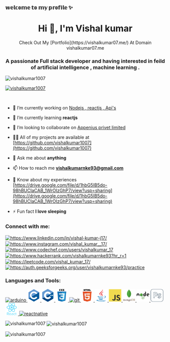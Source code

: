   ### 𝕨𝕖𝕝𝕔𝕠𝕞𝕖 𝕥𝕠 𝕞𝕪 𝕡𝕣𝕠𝕗𝕚𝕝𝕖 ✨


<!--
**vishalkumar1007/vishalkumar1007** is a ✨ _special_ ✨ repository because its `README.md` (this file) appears on your GitHub profile.

Here are some ideas to get you started:

- 🔭 I’m currently working on ...
- 🌱 I’m currently learning ...
- 👯 I’m looking to collaborate on ...
- 🤔 I’m looking for help with ...
- 💬 Ask me about ...
- 📫 How to reach me: ...
- 😄 Pronouns: ...
- ⚡ Fun fact: ...
-->
<h1 align="center">Hi 👋, I'm Vishal kumar</h1>
<p align="center"> Check Out My [Portfolio](https://vishalkumar07.me/) At Domain vishalkumar07.me </p>
<h3 align="center">A passionate Full stack developer and having interested in feild of artificial intelligence , machine learning .</h3>

<p align="left"> <img src="https://komarev.com/ghpvc/?username=vishalkumar1007&label=Profile%20views&color=0e75b6&style=flat" alt="vishalkumar1007" /> </p>

<p align="left"> <a href="https://github.com/ryo-ma/github-profile-trophy"><img src="https://github-profile-trophy.vercel.app/?username=vishalkumar1007" alt="vishalkumar1007" /></a> </p>

<p align="left"> <a href="https://twitter.com/" target="blank"><img src="https://img.shields.io/twitter/follow/?logo=twitter&style=for-the-badge" alt="" /></a> </p>

- 🔭 I’m currently working on [Nodejs , reactjs , Api's](https://github.com/vishalkumar1007/persona_server)

- 🌱 I’m currently learning **reactjs**

- 👯 I’m looking to collaborate on [Appenius privet limited](https://github.com/vishalkumar1007/persona_server)

- 👨‍💻 All of my projects are available at [https://github.com/vishalkumar1007](https://github.com/vishalkumar1007)

- 💬 Ask me about **anything**

- 📫 How to reach me **vishalkumarnke93@gmail.com**

- 📄 Know about my experiences [https://drive.google.com/file/d/1hbG5IB5do-98hBUCIaCAB_1WrOIzGhP7/view?usp=sharing](https://drive.google.com/file/d/1hbG5IB5do-98hBUCIaCAB_1WrOIzGhP7/view?usp=sharing)

- ⚡ Fun fact **I love sleeping**

<h3 align="left">Connect with me:</h3>
<p align="left">
<a href="https://linkedin.com/in/https://www.linkedin.com/in/vishal-kumar-j17/" target="blank"><img align="center" src="https://raw.githubusercontent.com/rahuldkjain/github-profile-readme-generator/master/src/images/icons/Social/linked-in-alt.svg" alt="https://www.linkedin.com/in/vishal-kumar-j17/" height="30" width="40" /></a>
<a href="https://instagram.com/https://www.instagram.com/vishal_kumar__17/" target="blank"><img align="center" src="https://raw.githubusercontent.com/rahuldkjain/github-profile-readme-generator/master/src/images/icons/Social/instagram.svg" alt="https://www.instagram.com/vishal_kumar__17/" height="30" width="40" /></a>
<a href="https://www.codechef.com/users/https://www.codechef.com/users/vishalkumar_17" target="blank"><img align="center" src="https://cdn.jsdelivr.net/npm/simple-icons@3.1.0/icons/codechef.svg" alt="https://www.codechef.com/users/vishalkumar_17" height="30" width="40" /></a>
<a href="https://www.hackerrank.com/https://www.hackerrank.com/vishalkumarnke93?hr_r=1" target="blank"><img align="center" src="https://raw.githubusercontent.com/rahuldkjain/github-profile-readme-generator/master/src/images/icons/Social/hackerrank.svg" alt="https://www.hackerrank.com/vishalkumarnke93?hr_r=1" height="30" width="40" /></a>
<a href="https://www.leetcode.com/https://leetcode.com/vishal_kumar_17/" target="blank"><img align="center" src="https://raw.githubusercontent.com/rahuldkjain/github-profile-readme-generator/master/src/images/icons/Social/leet-code.svg" alt="https://leetcode.com/vishal_kumar_17/" height="30" width="40" /></a>
<a href="https://auth.geeksforgeeks.org/user/https://auth.geeksforgeeks.org/user/vishalkumarnke93/practice" target="blank"><img align="center" src="https://raw.githubusercontent.com/rahuldkjain/github-profile-readme-generator/master/src/images/icons/Social/geeks-for-geeks.svg" alt="https://auth.geeksforgeeks.org/user/vishalkumarnke93/practice" height="30" width="40" /></a>
</p>

<h3 align="left">Languages and Tools:</h3>
<p align="left"> <a href="https://www.arduino.cc/" target="_blank" rel="noreferrer"> <img src="https://cdn.worldvectorlogo.com/logos/arduino-1.svg" alt="arduino" width="40" height="40"/> </a> <a href="https://www.cprogramming.com/" target="_blank" rel="noreferrer"> <img src="https://raw.githubusercontent.com/devicons/devicon/master/icons/c/c-original.svg" alt="c" width="40" height="40"/> </a> <a href="https://www.w3schools.com/cpp/" target="_blank" rel="noreferrer"> <img src="https://raw.githubusercontent.com/devicons/devicon/master/icons/cplusplus/cplusplus-original.svg" alt="cplusplus" width="40" height="40"/> </a> <a href="https://www.w3schools.com/css/" target="_blank" rel="noreferrer"> <img src="https://raw.githubusercontent.com/devicons/devicon/master/icons/css3/css3-original-wordmark.svg" alt="css3" width="40" height="40"/> </a> <a href="https://git-scm.com/" target="_blank" rel="noreferrer"> <img src="https://www.vectorlogo.zone/logos/git-scm/git-scm-icon.svg" alt="git" width="40" height="40"/> </a> <a href="https://www.w3.org/html/" target="_blank" rel="noreferrer"> <img src="https://raw.githubusercontent.com/devicons/devicon/master/icons/html5/html5-original-wordmark.svg" alt="html5" width="40" height="40"/> </a> <a href="https://www.java.com" target="_blank" rel="noreferrer"> <img src="https://raw.githubusercontent.com/devicons/devicon/master/icons/java/java-original.svg" alt="java" width="40" height="40"/> </a> <a href="https://developer.mozilla.org/en-US/docs/Web/JavaScript" target="_blank" rel="noreferrer"> <img src="https://raw.githubusercontent.com/devicons/devicon/master/icons/javascript/javascript-original.svg" alt="javascript" width="40" height="40"/> </a> <a href="https://www.mongodb.com/" target="_blank" rel="noreferrer"> <img src="https://raw.githubusercontent.com/devicons/devicon/master/icons/mongodb/mongodb-original-wordmark.svg" alt="mongodb" width="40" height="40"/> </a> <a href="https://nodejs.org" target="_blank" rel="noreferrer"> <img src="https://raw.githubusercontent.com/devicons/devicon/master/icons/nodejs/nodejs-original-wordmark.svg" alt="nodejs" width="40" height="40"/> </a> <a href="https://www.photoshop.com/en" target="_blank" rel="noreferrer"> <img src="https://raw.githubusercontent.com/devicons/devicon/master/icons/photoshop/photoshop-line.svg" alt="photoshop" width="40" height="40"/> </a> <a href="https://reactjs.org/" target="_blank" rel="noreferrer"> <img src="https://raw.githubusercontent.com/devicons/devicon/master/icons/react/react-original-wordmark.svg" alt="react" width="40" height="40"/> </a> <a href="https://reactnative.dev/" target="_blank" rel="noreferrer"> <img src="https://reactnative.dev/img/header_logo.svg" alt="reactnative" width="40" height="40"/> </a> </p>

<p><img align="left" src="https://github-readme-stats.vercel.app/api/top-langs?username=vishalkumar1007&show_icons=true&locale=en&layout=compact" alt="vishalkumar1007" /></p>

<p>&nbsp;<img align="center" src="https://github-readme-stats.vercel.app/api?username=vishalkumar1007&show_icons=true&locale=en" alt="vishalkumar1007" /></p>

<p><img align="center" src="https://github-readme-streak-stats.herokuapp.com/?user=vishalkumar1007&" alt="vishalkumar1007" /></p>

